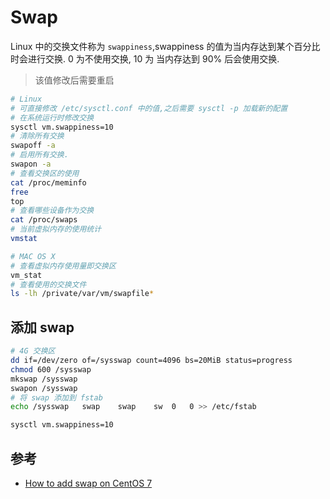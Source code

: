 # Swap

Linux 中的交换文件称为  `swappiness`,swappiness 的值为当内存达到某个百分比时会进行交换. 0 为不使用交换, 10 为 当内存达到 90% 后会使用交换.

> 该值修改后需要重启

```bash
# Linux
# 可直接修改 /etc/sysctl.conf 中的值,之后需要 sysctl -p 加载新的配置
# 在系统运行时修改交换
sysctl vm.swappiness=10
# 清除所有交换
swapoff -a
# 启用所有交换.
swapon -a
# 查看交换区的使用
cat /proc/meminfo
free
top
# 查看哪些设备作为交换
cat /proc/swaps
# 当前虚拟内存的使用统计
vmstat

# MAC OS X
# 查看虚拟内存使用量即交换区
vm_stat
# 查看使用的交换文件
ls -lh /private/var/vm/swapfile*
```


## 添加 swap

```bash
# 4G 交换区
dd if=/dev/zero of=/sysswap count=4096 bs=20MiB status=progress
chmod 600 /sysswap
mkswap /sysswap
swapon /sysswap
# 将 swap 添加到 fstab
echo /sysswap   swap    swap    sw  0   0 >> /etc/fstab

sysctl vm.swappiness=10
```

## 参考
* [How to add swap on CentOS 7](https://www.digitalocean.com/community/tutorials/how-to-add-swap-on-centos-7)
